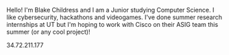 Hello! I'm Blake Childress and I am a Junior studying Computer Science. I like cybersecurity, hackathons and videogames. I've done summer research internships at UT but I'm hoping to work with Cisco on their ASIG team this summer (or any cool project)!

34.72.211.177
